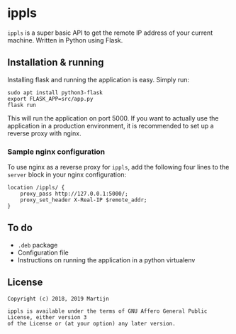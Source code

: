 # ippls

`ippls` is a super basic API to get the remote IP address of your current machine.
Written in Python using Flask.

## Installation & running
Installing flask and running the application is easy. Simply run:
```
sudo apt install python3-flask
export FLASK_APP=src/app.py
flask run
```
This will run the application on port 5000. If you want to actually use the application
in a production environment, it is recommended to set up a reverse proxy with nginx.

### Sample nginx configuration

To use nginx as a reverse proxy for `ippls`, add the following four lines to the `server`
block in your nginx configuration:
```
location /ippls/ {
    proxy_pass http://127.0.0.1:5000/;
    proxy_set_header X-Real-IP $remote_addr;
}
```

## To do

* `.deb` package
* Configuration file
* Instructions on running the application in a python virtualenv

## License

```
Copyright (c) 2018, 2019 Martijn

ippls is available under the terms of GNU Affero General Public License, either version 3
of the License or (at your option) any later version.
```
